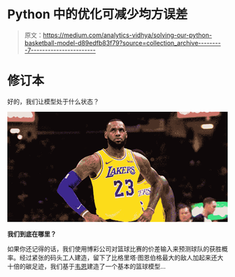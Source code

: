 # Python 中的优化可减少均方误差

> 原文：<https://medium.com/analytics-vidhya/solving-our-python-basketball-model-d89edfb83f79?source=collection_archive---------7----------------------->

# 修订本

好的，我们让模型处于什么状态？

![](img/3ab6467b019d6aa96868d68f45da2ba0.png)

**我们到底在哪里？**

如果你还记得的话，我们使用博彩公司对篮球比赛的价差输入来预测球队的获胜概率。经过紧张的码头工人建造，留下了比格里塔·图恩伯格最大的敌人加起来还大十倍的碳足迹，我们基于[韦恩](https://www.amazon.co.uk/Mathletics-Gamblers-Enthusiasts-Mathematics-Basketball/dp/0691154589/ref=sr_1_2?dchild=1&keywords=mathletics&qid=1594744092&sr=8-2)建造了一个基本的篮球模型…